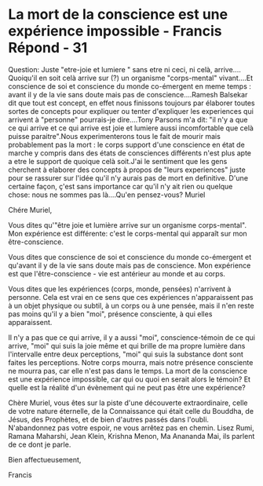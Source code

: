 #  La mort de la conscience est une expérience impossible - Francis Répond - 31

Question: Juste "etre-joie et lumiere " sans etre ni ceci, ni cel&agrave;, arrive.... Quoiqu'il en soit cel&agrave; arrive sur (?) un organisme "corps-mental" vivant....Et conscience de soi et conscience du monde co-&eacute;mergent en meme temps : avant il y de la vie sans doute mais pas de conscience....Ramesh Balsekar dit que tout est concept, en effet nous finissons toujours par &eacute;laborer toutes sortes de concepts pour expliquer ou tenter d'expliquer les experiences qui arrivent &agrave; "personne" pourrais-je dire....Tony Parsons m'a dit: "il n'y a que ce qui arrive et ce qui arrive est joie et lumiere aussi incomfortable que cel&agrave; puisse paraitre".Nous experimenterons tous le fait de mourir mais probablement pas la mort : le corps support d'une conscience en &eacute;tat de marche y compris dans des &eacute;tats de consciences diff&eacute;rents n'est plus apte a etre le support de quoique cel&agrave; soit.J'ai le sentiment que les gens cherchent &agrave; elaborer des concepts &agrave; propos de "leurs experiences" juste pour se rassurer sur l'id&eacute;e qu'il n'y aurais pas de mort en definitive. D'une certaine fa&ccedil;on, &ccedil;'est sans importance car qu'il n'y ait rien ou quelque chose: nous ne sommes pas l&agrave;....Qu'en pensez-vous? Muriel

Ch&eacute;re Muriel,

Vous dites qu'"&ecirc;tre joie et lumi&egrave;re arrive sur un organisme corps-mental". Mon exp&eacute;rience est diff&eacute;rente: c'est le corps-mental qui appara&icirc;t sur mon &ecirc;tre-conscience.&nbsp;

Vous dites que conscience de soi et conscience du monde co-&eacute;mergent et qu'avant il y de la vie sans doute mais pas de conscience. Mon exp&eacute;rience est que l'&ecirc;tre-conscience - vie est ant&eacute;rieur au monde et au corps.

Vous dites que les exp&eacute;riences (corps, monde, pens&eacute;es) n'arrivent &agrave; personne. Cela est vrai en ce sens que ces exp&eacute;riences n'apparaissent pas &agrave; un objet physique ou subtil, &agrave; un corps ou &agrave; une pens&eacute;e, mais il n'en reste pas moins qu'il y a bien "moi", pr&eacute;sence consciente, &agrave; qui elles apparaissent.

Il n'y a pas que ce qui arrive, il y a aussi "moi", conscience-t&eacute;moin de ce qui arrive, "moi" qui suis la joie m&ecirc;me et qui brille de ma propre lumi&egrave;re dans l'intervalle entre deux perceptions, "moi" qui suis la substance dont sont faites les perceptions. Notre corps mourra, mais notre pr&eacute;sence consciente ne mourra pas, car elle n'est pas dans le temps. La mort de la conscience est une exp&eacute;rience impossible, car qui ou quoi en serait alors le t&eacute;moin? Et quelle est la r&eacute;alit&eacute; d'un &eacute;v&egrave;nement qui ne peut pas &ecirc;tre une exp&eacute;rience?

Ch&egrave;re Muriel, vous &ecirc;tes sur la piste d'une d&eacute;couverte extraordinaire, celle de votre nature &eacute;ternelle, de la Connaissance qui &eacute;tait celle du Bouddha, de J&eacute;sus, des Proph&egrave;tes, et de bien d'autres pass&eacute;s dans l'oubli. N'abandonnez pas votre espoir, ne vous arr&ecirc;tez pas en chemin. Lisez Rumi, Ramana Maharshi, Jean Klein, Krishna Menon, Ma Anananda Mai, ils parlent de ce dont je parle.

Bien affectueusement,

Francis&nbsp;

